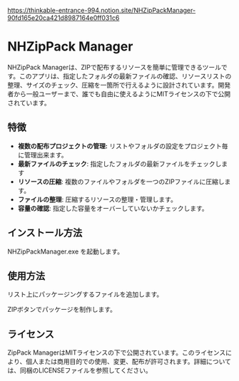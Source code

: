 https://thinkable-entrance-994.notion.site/NHZipPackManager-90fd165e20ca421d8987164e0ff031c6

# **NHZipPack Manager**

NHZipPack Managerは、ZIPで配布するリソースを簡単に管理できるツールです。このアプリは、指定したフォルダの最新ファイルの確認、リソースリストの整理、サイズのチェック、圧縮を一箇所で行えるように設計されています。開発者から一般ユーザーまで、誰でも自由に使えるようにMITライセンスの下で公開されています。

## **特徴**

- **複数の配布プロジェクトの管理:** リストやフォルダの設定をプロジェクト毎に管理出来ます。
- **最新ファイルのチェック**: 指定したフォルダの最新ファイルをチェックします
- **リソースの圧縮**: 複数のファイルやフォルダを一つのZIPファイルに圧縮します。
- **ファイルの整理**: 圧縮するリソースの整理・管理します。
- **容量の確認**: 指定した容量をオーバーしていないかチェックします。

## **インストール方法**

NHZipPackManager.exe を起動します。

## **使用方法**

リスト上にパッケージングするファイルを追加します。

ZIPボタンでパッケージを制作します。

## **ライセンス**

ZipPack ManagerはMITライセンスの下で公開されています。このライセンスにより、個人または商用目的での使用、変更、配布が許可されます。詳細については、同梱のLICENSEファイルを参照してください。
